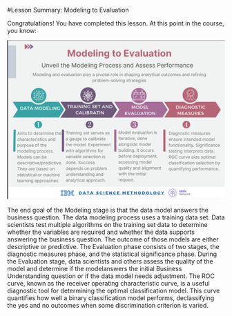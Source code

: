 #Lesson Summary: Modeling to Evaluation

Congratulations! You have completed this lesson. At this point in the course, you know:

 ![Image Alt](https://github.com/tuethu/IBM-Data-Science-Course/blob/7d904a1052f2966c841a8fd4b8331a3871875139/Course%203_Data%20Science%20Methodology/Module%202%20/Lesson%202_From%20Modeling%20to%20Evaluation/Data%20Modeling%20to%20Evaluation.png)
 
The end goal of the Modeling stage is that the data model answers the business question.
The data modeling process uses a training data set. Data scientists test multiple algorithms on the training set data to determine whether the variables are required and whether the data supports answering the business question. The outcome of those models are either descriptive or predictive.
The Evaluation phase consists of two stages, the diagnostic measures phase, and the statistical significance phase.
During the Evaluation stage, data scientists and others assess the quality of the model and determine if the modelanswers the initial Business Understanding question or if the data model needs adjustment.
The ROC curve, known as the receiver operating characteristic curve, is a useful diagnostic tool for determining the optimal classification model. This curve quantifies how well a binary classification model performs, declassifying the yes and no outcomes when some discrimination criterion is varied.
